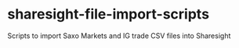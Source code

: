# sharesight-file-import-scripts
Scripts to import Saxo Markets and IG trade CSV files into Sharesight

